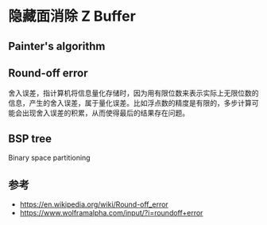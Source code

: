 ﻿# 隐藏面消除 Z Buffer

## Painter's algorithm

## Round-off error

舍入误差，指计算机将信息量化存储时，因为用有限位数来表示实际上无限位数的信息，产生的舍入误差，属于量化误差。比如浮点数的精度是有限的，多步计算可能会出现舍入误差的积累，从而使得最后的结果存在问题。

## BSP tree

Binary space partitioning

## 参考

- https://en.wikipedia.org/wiki/Round-off_error
- https://www.wolframalpha.com/input/?i=roundoff+error



